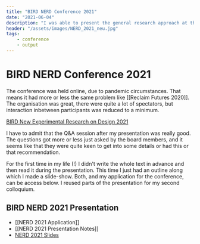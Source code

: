 ```yaml
---
title: "BIRD NERD Conference 2021"
date: "2021-06-04"
description: "I was able to present the general research approach at the New Experimental Research on Design conference 2021. My presentation focused on the ontological design approach that I pursued through taking in parts of new materialism and the non-human"
header: "/assets/images/NERD_2021_neu.jpg"
tags:
    - conference
    - output
---
```

# BIRD NERD Conference 2021
The conference was held online, due to pandemic circumstances. That means it had more or less the same problem like [[Reclaim Futures 2020]]. The organisation was great, there were quite a lot of spectators, but interaction inbetween participants was reduced to a minimum.

[BIRD New Experimental Research on Design 2021](http://www.bird-international-research-in-design.org/nerd-konferenz-2021)

I have to admit that the Q&A session after my presentation was really good. The questions got more or less just asked by the board members, and it seems like that they were quite keen to get into some details or had this or that recommendation.

For the first time in my life (!) I didn't write the whole text in advance and then read it during the presentation. This time I just had an outline along which I made a slide-show. Both, and my application for the conference, can be access below. I reused parts of the presentation for my second colloquium.

## BIRD NERD 2021 Presentation
- [[NERD 2021 Application]]
- [[NERD 2021 Presentation Notes]]
- [NERD 2021 Slides](/assets/files/NERD%202021%20-%20Slides.pdf)
